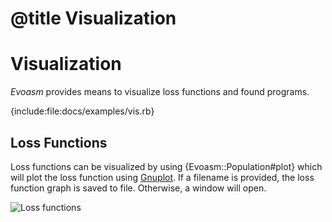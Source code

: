 # @title Visualization
# Visualization

*Evoasm* provides means to visualize loss functions and found programs.

{include:file:docs/examples/vis.rb}

## Loss Functions

Loss functions can be visualized by using {Evoasm::Population#plot} which
will plot the loss function using [Gnuplot](https://gnuplot.sourceforge.net/).
If a filename is provided, the loss function graph is saved to file. Otherwise,
a window will open.

![Loss functions](examples/loss.gif)

